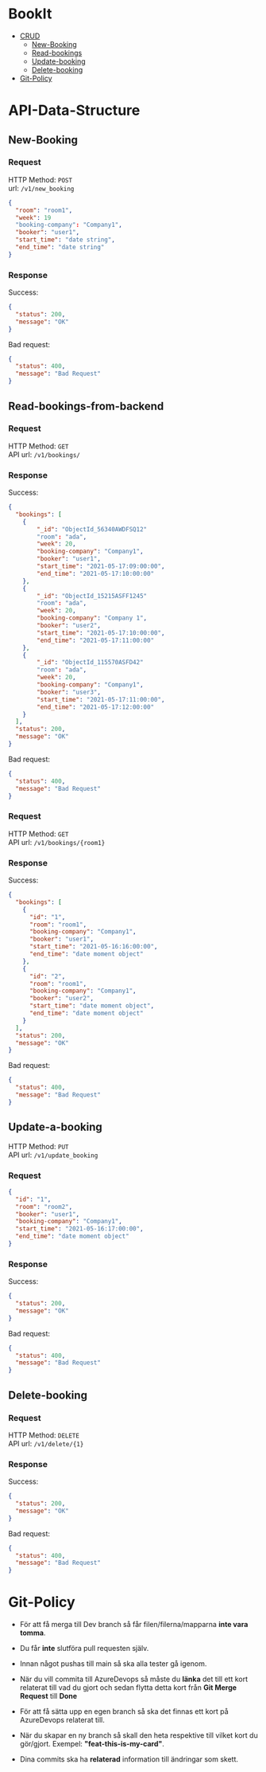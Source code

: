 # BookIt

- [CRUD](#API-Data-Structure)
    - [New-Booking](#New-Booking)
    - [Read-bookings](#Read-bookings-from-backend)
    - [Update-booking](#Update-a-booking)
    - [Delete-booking](#Delete-booking)
- [Git-Policy](#Git-Policy)
# API-Data-Structure

## **New-Booking**

### Request

HTTP Method: `POST`  
url: `/v1/new_booking`

```json
{
  "room": "room1",
  "week": 19
  "booking-company": "Company1",
  "booker": "user1",
  "start_time": "date string",
  "end_time": "date string"
}
```

### Response

Success:

```json
{
  "status": 200,
  "message": "OK"
}
```

Bad request:

```json
{
  "status": 400,
  "message": "Bad Request"
}
```

## **Read-bookings-from-backend**

### Request

HTTP Method: `GET`  
API url: `/v1/bookings/`

### Response

Success:

```json
{
  "bookings": [
    {
        "_id": "ObjectId_56340AWDFSQ12"
        "room": "ada",
        "week": 20,
        "booking-company": "Company1",
        "booker": "user1",
        "start_time": "2021-05-17:09:00:00",
        "end_time": "2021-05-17:10:00:00"
    },
    {
        "_id": "ObjectId_15215ASFF1245"
        "room": "ada",
        "week": 20,
        "booking-company": "Company 1",
        "booker": "user2",
        "start_time": "2021-05-17:10:00:00",
        "end_time": "2021-05-17:11:00:00"
    },
    {
        "_id": "ObjectId_115570ASFD42"
        "room": "ada",
        "week": 20,
        "booking-company": "Company1",
        "booker": "user3",
        "start_time": "2021-05-17:11:00:00",
        "end_time": "2021-05-17:12:00:00"
    }
  ],
  "status": 200,
  "message": "OK"
}
```

Bad request:

```json
{
  "status": 400,
  "message": "Bad Request"
}
```

### Request

HTTP Method: `GET`  
API url: `/v1/bookings/{room1}`

### Response

Success:

```json
{
  "bookings": [
    {
      "id": "1",
      "room": "room1",
      "booking-company": "Company1",
      "booker": "user1",
      "start_time": "2021-05-16:16:00:00",
      "end_time": "date moment object"
    },
    {
      "id": "2",
      "room": "room1",
      "booking-company": "Company1",
      "booker": "user2",
      "start_time": "date moment object",
      "end_time": "date moment object"
    }
  ],
  "status": 200,
  "message": "OK"
}
```

Bad request:

```json
{
  "status": 400,
  "message": "Bad Request"
}
```

## **Update-a-booking**

HTTP Method: `PUT`  
API url: `/v1/update_booking`

### Request

```json
{
  "id": "1",
  "room": "room2",
  "booker": "user1",
  "booking-company": "Company1",
  "start_time": "2021-05-16:17:00:00",
  "end_time": "date moment object"
}
```

### Response

Success:

```json
{
  "status": 200,
  "message": "OK"
}
```

Bad request:

```json
{
  "status": 400,
  "message": "Bad Request"
}
```

## **Delete-booking**

### Request

HTTP Method: `DELETE`  
API url: `/v1/delete/{1}`

### Response

Success:

```json
{
  "status": 200,
  "message": "OK"
}
```

Bad request:

```json
{
  "status": 400,
  "message": "Bad Request"
}
```

# Git-Policy
- För att få merga till Dev branch så får filen/filerna/mapparna **inte vara tomma**.

- Du får **inte** slutföra pull requesten själv.

- Innan något pushas till main så ska alla tester gå igenom.

- När du vill commita till AzureDevops så måste du **länka** det till ett kort relaterat till vad du gjort och sedan flytta detta kort från **Git Merge Request** till **Done**

- För att få sätta upp en egen branch så ska det finnas ett kort på AzureDevops relaterat till.

- När du skapar en ny branch så skall den heta respektive till vilket kort du gör/gjort. Exempel: **"feat-this-is-my-card"**.

- Dina commits ska ha **__relaterad__** information till ändringar som skett.

